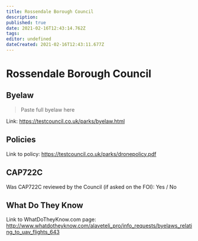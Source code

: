 ```yaml
---
title: Rossendale Borough Council
description: 
published: true
date: 2021-02-16T12:43:14.762Z
tags: 
editor: undefined
dateCreated: 2021-02-16T12:43:11.677Z
---
```


# Rossendale Borough Council


## Byelaw
> Paste full byelaw here

Link:
https://testcouncil.co.uk/parks/byelaw.html

## Policies
Link to policy:
https://testcouncil.co.uk/parks/dronepolicy.pdf

## CAP722C

Was CAP722C reviewed by the Council (if asked on the FOI): Yes / No

## What Do They Know

Link to WhatDoTheyKnow.com page:
http://www.whatdotheyknow.com/alaveteli_pro/info_requests/byelaws_relating_to_uav_flights_643

